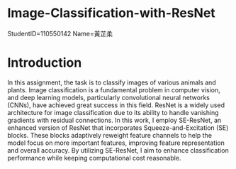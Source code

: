 # Image-Classification-with-ResNet
StudentID=110550142
Name=黃芷柔

# Introduction
In this assignment, the task is to classify images of various animals and plants. Image classification is a fundamental problem in computer vision, and deep learning models, particularly convolutional neural networks (CNNs), have achieved great success in this field.
ResNet is a widely used architecture for image classification due to its ability to handle vanishing gradients with residual connections. In this work, I employ SE-ResNet, an enhanced version of ResNet that incorporates Squeeze-and-Excitation (SE) blocks. These blocks adaptively reweight feature channels to help the model focus on more important features, improving feature representation and overall accuracy.
By utilizing SE-ResNet, I aim to enhance classification performance while keeping computational cost reasonable.


